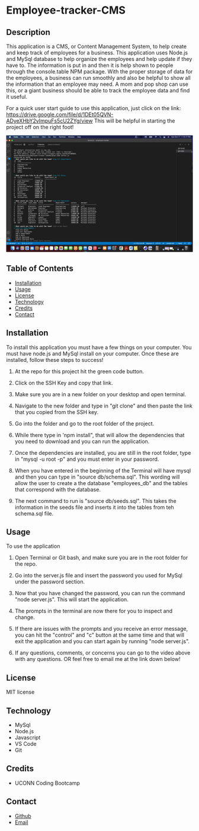 # Employee-tracker-CMS

## Description

This application is a CMS, or Content Management System, to help create and keep track of employees for a business. This application uses Node.js and MySql database to help organize the employees and help update if they have to. The information is put in and then it is help shown to people through the console.table NPM package. With the proper storage of data for the employees, a business can run smoothly and also be helpful to show all the information that an employee may need. A mom and pop shop can use this, or a giant business should be able to track the employee data and find it useful. 

For a quick user start guide to use this application, just click on the link: 
https://drive.google.com/file/d/1DEt05QVN-ADyeXHbY2vImpuFs5cU2ZYg/view
This will be helpful in starting the project off on the right foot!


![image](./utils/images/terminal-notes.jpg)

## Table of Contents

* [Installation](#installation)
* [Usage](#usage)
* [License](#license)
* [Technology](#technology)
* [Credits](#credits)
* [Contact](#contact)

## Installation

To install this application you must have a few things on your computer. You must have node.js and MySql install on your computer. Once these are installed, follow these steps to success!

1. At the repo for this project hit the green code button.

2. Click on the SSH Key and copy that link.

3. Make sure you are in a new folder on your desktop and open terminal.

4. Navigate to the new folder and type in "git clone" and then paste the link that you copied from the SSH key. 

5. Go into the folder and go to the root folder of the project. 

6. While there type in 'npm install", that will allow the dependencies that you need to download and you can run the application. 

7. Once the dependencies are installed, you are still in the root folder, type in "mysql -u root -p" and you must enter in your password.

8. When you have entered in the beginning of the Terminal will have mysql and then you can type in "source db/schema.sql". This wording will allow the user to create a the database "employees_db" and the tables that correspond with the database. 

8. The next command to run is "source db/seeds.sql". This takes the information in the seeds file and inserts it into the tables from teh schema.sql file. 

## Usage

To use the application 

1. Open Terminal or Git bash, and make sure you are in the root folder for the repo.

2. Go into the  server.js file and insert the password you used for MySql under the password section. 

3. Now that you have changed the password, you can run the command "node server.js". This will start the application.

4. The prompts in the terminal are now there for you to inspect and change. 

5. If there are issues with the prompts and you receive an error message, you can hit the "control" and "c" button at the same time and that will exit the application and you can start again by running "node server.js".

6. If any questions, comments, or concerns you can go to the video above with any questions. OR feel free to email me at the link down below!

## License 

MIT license

## Technology

* MySql
* Node.js 
* Javascript
* VS Code
* Git

## Credits

* UCONN Coding Bootcamp

## Contact

- [Github](https://github.com/smurphy7326)
- [Email](mailto:smurphy7326@gmail.com)